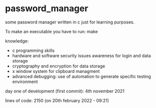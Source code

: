 # password_manager
some password manager written in c just for learning purposes.

To make an executable you have to run: make

knowledge:
 - c programming skills
 - hardware and software security issues awareness for login and data storage
 - cryptography and encryption for data storage
 - x window system for clipboard managment
 - advanced debugging: use of automation to generate specific testing environment 

day one of development (first commit): 4th november 2021

lines of code: 2150 (on 20th february 2022 - 09:21)